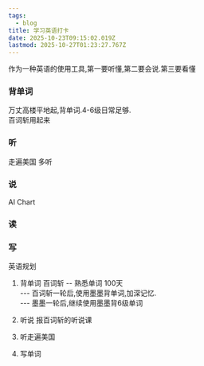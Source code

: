 ```yaml
---
tags:
  - blog
title: 学习英语打卡
date: 2025-10-23T09:15:02.019Z
lastmod: 2025-10-27T01:23:27.767Z
---
```

作为一种英语的使用工具,第一要听懂,第二要会说.第三要看懂

### 背单词

万丈高楼平地起,背单词.4-6级日常足够.\
百词斩用起来

### 听

走遍美国 多听

### 说

AI Chart

### 读

### 写

英语规划

1. 背单词 百词斩  -- 熟悉单词    100天\
   \--- 百词斩一轮后,使用墨墨背单词,加深记忆.\
   \--- 墨墨一轮后,继续使用墨墨背6级单词

2. 听说 报百词斩的听说课

3. 听走遍美国

4. 写单词
